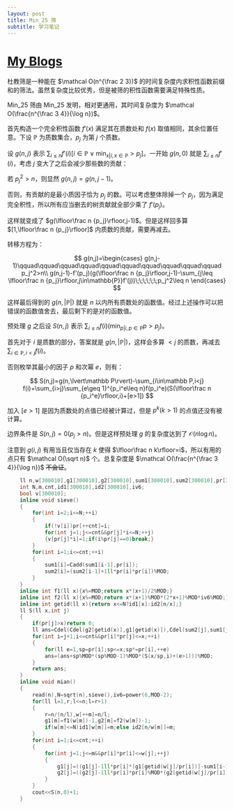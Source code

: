 ```yaml
---
layout: post
title: Min_25 筛
subtitle: 学习笔记
---
```


# [My Blogs](https://www.cnblogs.com/WrongAnswer90/p/18136096)

杜教筛是一种能在 $\mathcal O(n^{\frac 2 3})$ 的时间复杂度内求积性函数前缀和的筛法。虽然复杂度比较优秀，但是被筛的积性函数需要满足特殊性质。

Min_25 筛由 Min_25 发明，相对更通用，其时间复杂度为 $\mathcal O(\frac{n^{\frac 3 4}}{\log n})$。

首先构造一个完全积性函数 $f'(x)$ 满足其在质数处和 $f(x)$ 取值相同，其余位置任意。下设 $\mathbb{P}$ 为质数集合，$p_j$ 为第 $j$ 个质数。

设 $g(n,j)$ 表示 $\sum_{i\leq n}f'(i)[i\in \mathbb{P}\lor\min_{x|i,x\in\mathbb{P}}>p_j]$。一开始 $g(n,0)$ 就是 $\sum_{i\leq n}f'(i)$，考虑 $j$ 变大了之后会减少那些数的贡献：

若 $p_j^2>n$，则显然 $g(n,j)=g(n,j-1)$。

否则，有贡献的是最小质因子恰为 $p_j$ 的数。可以考虑整体除掉一个 $p_j$，因为满足完全积性，所以所有应当删去的树贡献就全部少乘了 $f'(p_j)$。

这样就变成了 $g(\lfloor\frac n {p_j}\rfloor,j-1)$。但是这样回多算 $[1,\lfloor\frac n {p_j}\rfloor]$ 内质数的贡献，需要再减去。

转移方程为：

$$
g(n,j)=\begin{cases}
g(n,j-1)\qquad\qquad\qquad\qquad\qquad\qquad\qquad\qquad\qquad\qquad p_j^2>n\\
g(n,j-1)-f'(p_j)(g(\lfloor\frac n {p_j}\rfloor,j-1)-\sum_{j\leq \lfloor\frac n {p_j}\rfloor,j\in\mathbb{P}}f'(j))\;\;\;\;\;\;p_j^2\leq n
\end{cases}
$$

这样最后得到的 $g(n,\lvert\mathbb P\rvert)$ 就是 $n$ 以内所有质数处的函数值。经过上述操作可以把错误的函数值舍去，最后剩下的是对的函数值。

预处理 $g$ 之后设 $S(n,j)$ 表示 $\sum_{i\leq n}f(i)(\min_{p|i,p\in \mathbb P}p>p_j)$。

首先对于 $i$ 是质数的部分，答案就是 $g(n,\lvert\mathbb P\rvert)$，这样会多算 $<j$ 的质数，再减去 $\sum_{i\in\mathbb P,i<j} f(i)$。

否则枚举其最小的因子 $p$ 和次幂 $e$，则有：

$$
S(n,j)=g(n,\lvert\mathbb P\rvert)-\sum_{i\in\mathbb P,i<j} f(i)+\sum_{i>j}\sum_{e\geq 1}^{p_i^e\leq n}f(p_i^e)(S(\lfloor\frac n {p_i^e}\rfloor,i)+[e>1])
$$

加入 $[e>1]$ 是因为质数处的点值已经被计算过，但是 $p^k(k>1)$ 的点值还没有被计算。

边界条件是 $S(n,j)=0(p_j>n)$。但是这样预处理 $g$ 的复杂度达到了 $\mathcal O(n\log n)$。

注意到 $g(i,j)$ 有用当且仅当存在 $k$ 使得 $\lfloor\frac n k\rfloor=i$，所以有用的点只有 $\mathcal O(\sqrt n)$ 个。总复杂度是 $\mathcal O(\frac{n^{\frac 3 4}}{\log n})$ ~~不会证~~。

```cpp
	ll n,w[300010],g1[300010],g2[300010],sum1[300010],sum2[300010],pr[300010];
	int N,m,cnt,id1[300010],id2[300010],iv6;
	bool v[300010];
	inline void sieve()
	{
		for(int i=2;i<=N;++i)
		{
			if(!v[i])pr[++cnt]=i;
			for(int j=1;j<=cnt&&pr[j]*i<=N;++j)
			{v[pr[j]*i]=1;if(i%pr[j]==0)break;}
		}
		for(int i=1;i<=cnt;++i)
		{
			sum1[i]=Cadd(sum1[i-1],pr[i]);
			sum2[i]=(sum2[i-1]+1ll*pr[i]*pr[i])%MOD;
		}
	}
	inline int f1(ll x){x%=MOD;return x*(x+1)/2%MOD;}
	inline int f2(ll x){x%=MOD;return x*(x+1)%MOD*(2*x+1)%MOD*iv6%MOD;}
	inline int getid(ll x){return x<=N?id1[x]:id2[n/x];}
	ll S(ll x,int j)
	{
		if(pr[j]>x)return 0;
		ll ans=Cdel(Cdel(g2[getid(x)],g1[getid(x)]),Cdel(sum2[j],sum1[j]));
		for(int i=j+1;i<=cnt&&pr[i]*pr[j]<=x;++i)
		{
			for(ll e=1,sp=pr[i];sp<=x;sp*=pr[i],++e)
			ans=(ans+sp%MOD*(sp%MOD-1)%MOD*(S(x/sp,i)+(e>1)))%MOD;
		}
		return ans;
	}
	inline void mian()
	{
		read(n),N=sqrt(n),sieve(),iv6=power(6,MOD-2);
		for(ll l=1,r;l<=n;l=r+1)
		{
			r=n/(n/l),w[++m]=n/l;
			g1[m]=f1(w[m])-1,g2[m]=f2(w[m])-1;
			if(w[m]<=N)id1[w[m]]=m;else id2[n/w[m]]=m;
		}
		for(int i=1;i<=cnt;++i)
		{
			for(int j=1;j<=m&&pr[i]*pr[i]<=w[j];++j)
			{
				g1[j]=((g1[j]-1ll*pr[i]*(g1[getid(w[j]/pr[i])]-sum1[i-1]))%MOD+MOD)%MOD;
				g2[j]=((g2[j]-1ll*pr[i]*pr[i]%MOD*(g2[getid(w[j]/pr[i])]-sum2[i-1]))%MOD+MOD)%MOD;
			}
		}
		cout<<S(n,0)+1;
	}
```